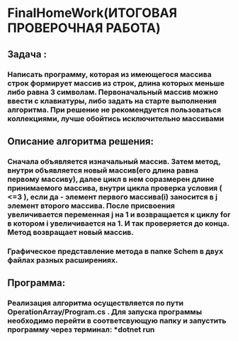 # FinalHomeWork(ИТОГОВАЯ ПРОВЕРОЧНАЯ РАБОТА)

## Задача : 

### Написать программу, которая из имеющегося массива строк формирует массив из строк, длина которых меньше либо равна 3 символам. Первоначальный массив можно ввести с клавиатуры, либо задать на старте выполнения алгоритма. При решение не рекомендуется пользоваться коллекциями, лучше обойтись исключительно массивами

## Описание алгоритма решения:

### Сначала объявляется изначальный массив. Затем метод, внутри объявляется новый массив(его длина равна первому массиву), далее цикл в нем соразмерен длине принимаемого массива, внутри цикла проверка условия ( <=3 ), если да - элемент первого массива(i) заносится в j элемент второго массива. После присвоения увеличивается переменная j на 1 и возвращается к циклу for в котором i увеличивается на 1. И так проверяется до конца. Метод возвращает новый массив.

### Графическое представление метода в папке Schem в двух файлах разных расширениях.

## Программа:

### Реализация алгоритма осуществляется по пути OperationArray/Program.cs . Для запуска программы необходимо перейти в соответсвующую папку и запустить программу через терминал: *dotnet run
